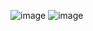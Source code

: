 ![image](https://github.com/user-attachments/assets/944f105c-e2b9-4111-8762-c947f286739a)
![image](https://github.com/user-attachments/assets/ab336bbd-1dea-4737-923b-196326a11d17)
